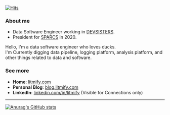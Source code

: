 [![Hits](https://hits.seeyoufarm.com/api/count/incr/badge.svg?url=https%3A%2F%2Fgithub.com%2Flitmify&count_bg=%2379C83D&title_bg=%23555555&icon=&icon_color=%23E7E7E7&title=hits&edge_flat=false)](https://hits.seeyoufarm.com)

### About me

- Data Software Engineer working in [DEVSISTERS](https://devsisters.com).
- President for [SPARCS](https://sparcs.org) in 2020.

Hello, I'm a data software engineer who loves ducks.  
I'm Currently digging data pipeline, logging platform, analysis platform, and other things related to data and software.

### See more

- **Home**: [litmify.com](https://litmify.com)
- **Personal Blog**: [blog.litmify.com](https://blog.litmify.com)
- **LinkedIn**: [linkedin.com/in/litmify](https://www.linkedin.com/in/litmify) (Visible for Connections only)

---

[![Anurag's GitHub stats](https://github-readme-stats.vercel.app/api?username=litmify&count_private=true&show_icons=true)](https://github.com/anuraghazra/github-readme-stats)
